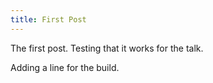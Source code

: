 ```yaml
---
title: First Post
---
```

The first post. Testing that it works for the talk.

Adding a line for the build.
